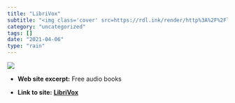```yaml
---
title: "LibriVox"
subtitle: "<img class='cover' src=https://rdl.ink/render/http%3A%2F%2Flibrivox.org>"
category: "uncategorized"
tags: []
date: "2021-04-06"
type: "rain"
---
```

<img class="cover" src=https://rdl.ink/render/http%3A%2F%2Flibrivox.org>



* **Web site excerpt:** Free audio books

* **Link to site:** **[LibriVox](http://librivox.org)**